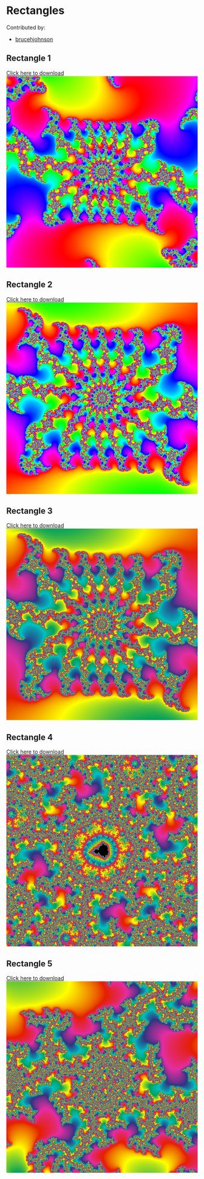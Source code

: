 # Rectangles

Contributed by:

- [brucehjohnson](https://github.com/brucehjohnson)

## Rectangle 1

<a href="Rectangle1.mandart" download="Rectangle1.mandart">Click here to download</a><br>
!["Rectangle1"](Rectangle1.png)

## Rectangle 2

<a href="Rectangle2.mandart" download="Rectangle2.mandart">Click here to download</a><br>
!["Rectangle2"](Rectangle2.png)

## Rectangle 3

<a href="Rectangle3.mandart" download="Rectangle3.mandart">Click here to download</a><br>
!["Rectangle3"](Rectangle3.png)

## Rectangle 4

<a href="Rectangle4.mandart" download="Rectangle4.mandart">Click here to download</a><br>
!["Rectangle4"](Rectangle4.png)

## Rectangle 5

<a href="Rectangle5.mandart" download="Rectangle5.mandart">Click here to download</a><br>
!["Rectangle5"](Rectangle5.png)

